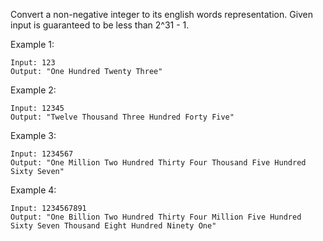 Convert a non-negative integer to its english words representation. Given input is guaranteed to be less than 2^31 - 1.

Example 1:

    Input: 123
    Output: "One Hundred Twenty Three"

Example 2:

    Input: 12345
    Output: "Twelve Thousand Three Hundred Forty Five"

Example 3:

    Input: 1234567
    Output: "One Million Two Hundred Thirty Four Thousand Five Hundred Sixty Seven"

Example 4:

    Input: 1234567891
    Output: "One Billion Two Hundred Thirty Four Million Five Hundred Sixty Seven Thousand Eight Hundred Ninety One"